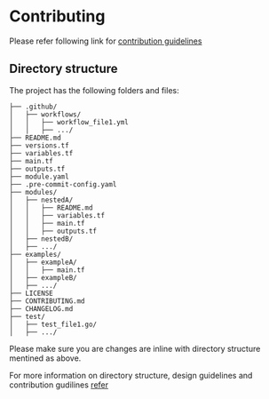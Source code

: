# Contributing

Please refer following link for [contribution guidelines](https://github.com/terraform-ibm-modules/getting-started/blob/master/contribution_guidelines.md)

## Directory structure

The project has the following folders and files:
```
├── .github/
│   ├── workflows/
│   │   ├── workflow_file1.yml
│   │   ├── .../
├── README.md
├── versions.tf
├── variables.tf
├── main.tf
├── outputs.tf
├── module.yaml
├── .pre-commit-config.yaml
├── modules/
│   ├── nestedA/
│   │   ├── README.md
│   │   ├── variables.tf
│   │   ├── main.tf
│   │   ├── outputs.tf
│   ├── nestedB/
│   ├── .../
├── examples/
│   ├── exampleA/
│   │   ├── main.tf
│   ├── exampleB/
│   ├── .../
├── LICENSE
├── CONTRIBUTING.md
├── CHANGELOG.md
├── test/
│   ├── test_file1.go/
│   ├── .../

```

Please make sure you are changes are inline with directory structure mentined as above.

For more information on directory structure, design guidelines and contribution gudilines [refer](https://github.com/terraform-ibm-modules/getting-started)

